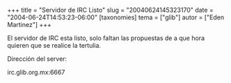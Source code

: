 +++
title = "Servidor de IRC Listo"
slug = "20040624145323170"
date = "2004-06-24T14:53:23-06:00"
[taxonomies]
tema = ["glib"]
autor = ["Eden Martinez"]
+++

El servidor de IRC esta listo, solo faltan las propuestas de a que hora
quieren que se realice la tertulia.

Dirección del server:

irc.glib.org.mx:6667

